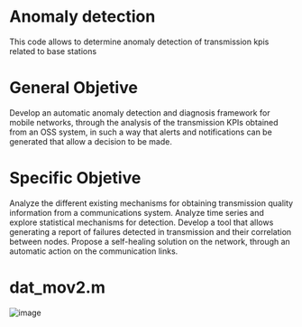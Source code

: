 # Anomaly detection
This code allows to determine anomaly detection of transmission kpis related to base stations

# General Objetive

Develop an automatic anomaly detection and diagnosis framework for mobile networks, through the analysis of the transmission KPIs obtained from an OSS system, in such a way that alerts and notifications can be generated that allow a decision to be made.


# Specific Objetive

Analyze the different existing mechanisms for obtaining transmission quality information from a communications system. 
Analyze time series and explore statistical mechanisms for detection. 
Develop a tool that allows generating a report of failures detected in transmission and their correlation between nodes. 
Propose a self-healing solution on the network, through an automatic action on the communication links.

# dat_mov2.m
![image](https://user-images.githubusercontent.com/123363211/214158850-83c63f12-dc34-4d3b-8472-5c2edbb00847.png)
